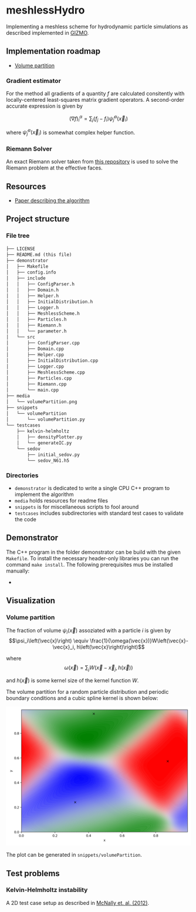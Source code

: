 # meshlessHydro
Implementing a meshless scheme for hydrodynamic particle simulations as described implemented in [GIZMO](http://www.tapir.caltech.edu/~phopkins/Site/GIZMO.html).

## Implementation roadmap

- [Volume partition](#volume-partition)

### Gradient estimator
For the method all gradients of a quantity $f$ are calculated consitently with locally-centered least-squares matrix gradient operators. A second-order accurate expression is given by 

$$\left( \nabla f \right)_i^\alpha = 
\sum_j (f_j - f_i)\tilde{\psi}_j^\alpha\left( \vec{x}_i \right)$$

where $\tilde{\psi}_j^\alpha\left( \vec{x}_i \right)$ is somewhat complex helper function.


### Riemann Solver

An exact Riemann solver taken from [this repository](https://github.com/bwvdnbro/python_finite_volume_solver) is used to solve the Riemann problem at the effective faces.


## Resources

- [Paper describing the algorithm](https://arxiv.org/abs/1409.7395)

## Project structure

### File tree
```
├── LICENSE
├── README.md (this file)
├── demonstrator
│   ├── Makefile
│   ├── config.info
│   ├── include
│   │   ├── ConfigParser.h
│   │   ├── Domain.h
│   │   ├── Helper.h
│   │   ├── InitialDistribution.h
│   │   ├── Logger.h
│   │   ├── MeshlessScheme.h
│   │   ├── Particles.h
│   │   ├── Riemann.h
│   │   └── parameter.h
│   └── src
│       ├── ConfigParser.cpp
│       ├── Domain.cpp
│       ├── Helper.cpp
│       ├── InitialDistribution.cpp
│       ├── Logger.cpp
│       ├── MeshlessScheme.cpp
│       ├── Particles.cpp
│       ├── Riemann.cpp
│       └── main.cpp
├── media
│   └── volumePartition.png
├── snippets
│   └── volumePartition
│       └── volumePartition.py
└── testcases
    ├── kelvin-helmholtz
    │   ├── densityPlotter.py
    │   └── generateIC.py
    └── sedov
        ├── initial_sedov.py
        └── sedov_N61.h5
```
### Directories

- `demonstrator` is dedicated to write a single CPU C++ program to implement the algorithm
- `media` holds resources for readme files
- `snippets` is for miscellaneous scripts to fool around 
- `testcases` includes subdirectories with standard test cases to validate the code

## Demonstrator 

The C++ program in the folder demonstrator can be build with the given `Makefile`. To install the necessary header-only libraries you can run the command `make install`.
The following prerequisites mus be installed manually:

- 

## Visualization

### Volume partition

The fraction of volume $\psi_i\left(\vec{x}\right)$ assoziated with a particle $i$ is given by
$$\psi_i\left(\vec{x}\right) \equiv \frac{1}{\omega(\vec{x})}W\left(\vec{x}-\vec{x}_i, h\left(\vec{x}\right)\right)$$

where
$$\omega\left(\vec{x}\right) = \sum_j W\left(\vec{x}-\vec{x}_j, h\left(\vec{x}\right)\right)$$

and $h\left(\vec{x}\right)$ is some kernel size of the kernel function $W$.

The volume partition for a random particle distribution and periodic boundary conditions and a cubic spline kernel is shown below:

![volumePartition](media/volumePartition.png)

The plot can be generated in `snippets/volumePartition`.

## Test problems

### Kelvin-Helmholtz instability

A 2D test case setup as described in [McNally et. al. (2012)](https://arxiv.org/abs/1111.1764). 

<!--

### Sedov blast wave


### Keplerian disk
-->
